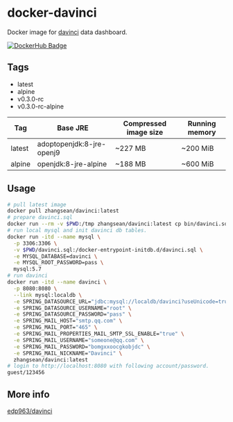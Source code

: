 # docker-davinci

Docker image for [davinci](https://github.com/edp963/davinci) data dashboard.

[![DockerHub Badge](http://dockeri.co/image/zhangsean/davinci)](https://hub.docker.com/r/zhangsean/davinci/)

## Tags

* latest
* alpine
* v0.3.0-rc
* v0.3.0-rc-alpine

Tag | Base JRE | Compressed image size | Running memory
---|---|---|---
latest | adoptopenjdk:8-jre-openj9 | ~227 MB | ~200 MiB
alpine | openjdk:8-jre-alpine | ~188 MB | ~600 MiB

## Usage

```sh
# pull latest image
docker pull zhangsean/davinci:latest
# prepare davinci.sql
docker run --rm -v $PWD:/tmp zhangsean/davinci:latest cp bin/davinci.sql /tmp/
# run local mysql and init davinci db tables.
docker run -itd --name mysql \
  -p 3306:3306 \
  -v $PWD/davinci.sql:/docker-entrypoint-initdb.d/davinci.sql \
  -e MYSQL_DATABASE=davinci \
  -e MYSQL_ROOT_PASSWORD=pass \
  mysql:5.7
# run davinci
docker run -itd --name davinci \
  -p 8080:8080 \
  --link mysql:localdb \
  -e SPRING_DATASOURCE_URL="jdbc:mysql://localdb/davinci?useUnicode=true&characterEncoding=UTF-8&zeroDateTimeBehavior=convertToNull&allowMultiQueries=true&useSSL=false" \
  -e SPRING_DATASOURCE_USERNAME="root" \
  -e SPRING_DATASOURCE_PASSWORD="pass" \
  -e SPRING_MAIL_HOST="smtp.qq.com" \
  -e SPRING_MAIL_PORT="465" \
  -e SPRING_MAIL_PROPERTIES_MAIL_SMTP_SSL_ENABLE="true" \
  -e SPRING_MAIL_USERNAME="someone@qq.com" \
  -e SPRING_MAIL_PASSWORD="bomgxxoocgkobjdc" \
  -e SPRING_MAIL_NICKNAME="Davinci" \
  zhangsean/davinci:latest
# login to http://localhost:8080 with following account/password.
guest/123456
```

## More info

[edp963/davinci](https://github.com/edp963/davinci)
